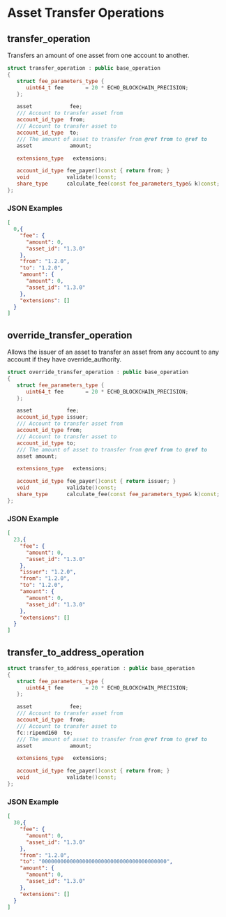 # Asset Transfer Operations

## transfer_operation

Transfers an amount of one asset from one account to another.

```cpp
struct transfer_operation : public base_operation
{
   struct fee_parameters_type {
      uint64_t fee       = 20 * ECHO_BLOCKCHAIN_PRECISION;
   };

   asset            fee;
   /// Account to transfer asset from
   account_id_type  from;
   /// Account to transfer asset to
   account_id_type  to;
   /// The amount of asset to transfer from @ref from to @ref to
   asset            amount;

   extensions_type   extensions;

   account_id_type fee_payer()const { return from; }
   void            validate()const;
   share_type      calculate_fee(const fee_parameters_type& k)const;
};
```

### JSON Examples

```json
[
  0,{
    "fee": {
      "amount": 0,
      "asset_id": "1.3.0"
    },
    "from": "1.2.0",
    "to": "1.2.0",
    "amount": {
      "amount": 0,
      "asset_id": "1.3.0"
    },
    "extensions": []
  }
]
```

## override_transfer_operation

Allows the issuer of an asset to transfer an asset from any account to any account if they have override_authority.

```cpp
struct override_transfer_operation : public base_operation
{
   struct fee_parameters_type {
      uint64_t fee       = 20 * ECHO_BLOCKCHAIN_PRECISION;
   };

   asset           fee;
   account_id_type issuer;
   /// Account to transfer asset from
   account_id_type from;
   /// Account to transfer asset to
   account_id_type to;
   /// The amount of asset to transfer from @ref from to @ref to
   asset amount;

   extensions_type   extensions;

   account_id_type fee_payer()const { return issuer; }
   void            validate()const;
   share_type      calculate_fee(const fee_parameters_type& k)const;
};
```

### JSON Example

```json
[
  23,{
    "fee": {
      "amount": 0,
      "asset_id": "1.3.0"
    },
    "issuer": "1.2.0",
    "from": "1.2.0",
    "to": "1.2.0",
    "amount": {
      "amount": 0,
      "asset_id": "1.3.0"
    },
    "extensions": []
  }
]
```

## transfer_to_address_operation

```cpp
struct transfer_to_address_operation : public base_operation
{
   struct fee_parameters_type {
      uint64_t fee       = 20 * ECHO_BLOCKCHAIN_PRECISION;
   };

   asset            fee;
   /// Account to transfer asset from
   account_id_type  from;
   /// Account to transfer asset to
   fc::ripemd160  to;
   /// The amount of asset to transfer from @ref from to @ref to
   asset            amount;

   extensions_type   extensions;

   account_id_type fee_payer()const { return from; }
   void            validate()const;
};
```

### JSON Example

```json
[
  30,{
    "fee": {
      "amount": 0,
      "asset_id": "1.3.0"
    },
    "from": "1.2.0",
    "to": "0000000000000000000000000000000000000000",
    "amount": {
      "amount": 0,
      "asset_id": "1.3.0"
    },
    "extensions": []
  }
]
```
